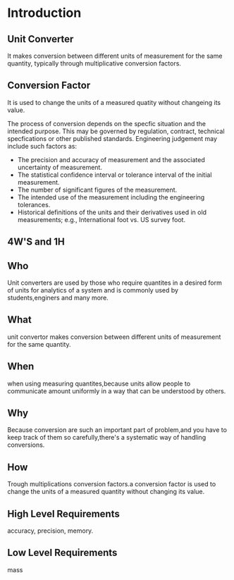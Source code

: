 # Introduction
## Unit Converter 
It makes conversion between different units of measurement for the same quantity, typically through multiplicative conversion factors.
## Conversion Factor
It is used to change the units of a measured quatity without changeing its value.


The process of conversion depends on the specfic situation and the intended purpose. This may be governed by regulation, contract, technical specfications or other published standards. Engineering judgement may include such factors as:
  - The precision and accuracy of measurement and the associated uncertainty of measurement.
  - The statistical confidence interval or tolerance interval of the initial measurement.
  - The number of significant figures of the measurement.
  - The intended use of the measurement including the engineering tolerances.
  - Historical definitions of the units and their derivatives used in old measurements; e.g., International foot vs. US survey foot.
## 4W'S and 1H
## Who
Unit converters are used by those who require quantites in a desired form of units for analytics of a system and is 
commonly used by students,enginers and many more.
## What
unit convertor makes conversion between different units of measurement for the same quantity.
## When
when using measuring quantites,because units allow people to communicate amount uniformly in a way that can be
understood by others.
## Why
Because conversion are such an important part of problem,and you have to keep track of them so carefully,there's a
systematic way of handling conversions.
## How
Trough multiplications conversion factors.a conversion factor is used to change the units of a measured quantity without
changing its value.
## High Level Requirements
accuracy,
precision,
memory.
## Low Level Requirements
mass
